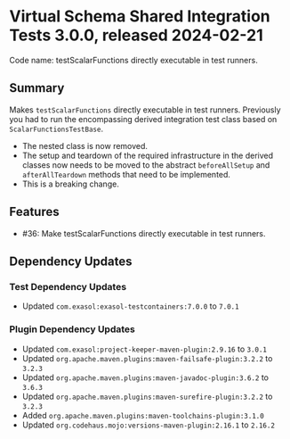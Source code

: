 # Virtual Schema Shared Integration Tests 3.0.0, released 2024-02-21

Code name: testScalarFunctions directly executable in test runners.

## Summary

Makes `testScalarFunctions` directly executable in test runners.
Previously you had to run the encompassing derived integration test class based on `ScalarFunctionsTestBase`.

- The nested class is now removed.
- The setup and teardown of the required infrastructure in the derived classes now needs to be moved to the abstract `beforeAllSetup` and `afterAllTeardown` methods that need to be implemented.
- This is a breaking change.

## Features

- #36: Make testScalarFunctions directly executable in test runners.

## Dependency Updates

### Test Dependency Updates

* Updated `com.exasol:exasol-testcontainers:7.0.0` to `7.0.1`

### Plugin Dependency Updates

* Updated `com.exasol:project-keeper-maven-plugin:2.9.16` to `3.0.1`
* Updated `org.apache.maven.plugins:maven-failsafe-plugin:3.2.2` to `3.2.3`
* Updated `org.apache.maven.plugins:maven-javadoc-plugin:3.6.2` to `3.6.3`
* Updated `org.apache.maven.plugins:maven-surefire-plugin:3.2.2` to `3.2.3`
* Added `org.apache.maven.plugins:maven-toolchains-plugin:3.1.0`
* Updated `org.codehaus.mojo:versions-maven-plugin:2.16.1` to `2.16.2`
